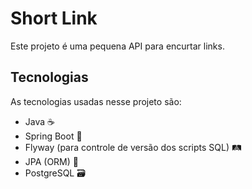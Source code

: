 # Short Link

Este projeto é uma pequena API para encurtar links.

## Tecnologias

As tecnologias usadas nesse projeto são:

-  Java ☕
-  Spring Boot 🌱
-  Flyway (para controle de versão dos scripts SQL) 🛤️
-  JPA (ORM) 🔄
-  PostgreSQL 🗃️